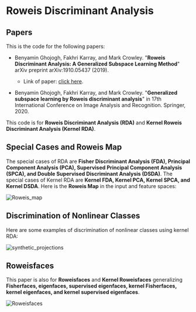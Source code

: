 # Roweis Discriminant Analysis

## Papers

This is the code for the following papers:

- Benyamin Ghojogh, Fakhri Karray, and Mark Crowley. "**Roweis Discriminant Analysis: A Generalized Subspace Learning Method**" arXiv preprint arXiv:1910.05437 (2019).
  - Link of paper: [click here](https://arxiv.org/abs/1910.05437).

- Benyamin Ghojogh, Fakhri Karray, and Mark Crowley. "**Generalized subspace learning by Roweis discriminant analysis**" in 17th International  Conference on Image Analysis and Recognition. Springer, 2020.

This code is for **Roweis Discriminant Analysis (RDA)** and **Kernel Roweis Discriminant Analysis (Kernel RDA)**. 

## Special Cases and Roweis Map

The special cases of RDA are **Fisher Discriminant Analysis (FDA), Principal Component Analysis (PCA), Supervised Principal Component Analysis (SPCA), and Double Supervised Discriminant Analysis (DSDA)**. 
The special cases of Kernel RDA are **Kernel FDA, Kernel PCA, Kernel SPCA, and Kernel DSDA**. 
Here is the **Roweis Map** in the input and feature spaces:

![Roweis_map](https://user-images.githubusercontent.com/66282117/83956306-87e13e80-a82a-11ea-92a9-21c8ea938486.png)

## Discrimination of Nonlinear Classes

Here are some examples of discrimination of nonlinear classes using kernel RDA:

![synthetic_projections](https://user-images.githubusercontent.com/66282117/83956364-3eddba00-a82b-11ea-9a55-4aac414ca0f9.png)

## Roweisfaces

This paper is also for **Roweisfaces** and **Kernel Roweisfaces** generalizing **Fisherfaces, eigenfaces, supervised eigenfaces, kernel Fisherfaces, kernel eigenfaces, and kernel supervised eigenfaces**. 

![Roweisfaces](https://user-images.githubusercontent.com/66282117/83956314-acd5b180-a82a-11ea-8597-3bc2ceca98b5.png)

